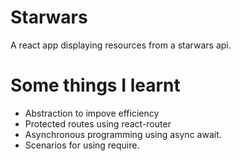 # Starwars

A react app displaying resources from a starwars api.

# Some things I learnt

* Abstraction to impove efficiency
* Protected routes using react-router
* Asynchronous programming using async await.
* Scenarios for using require. 
